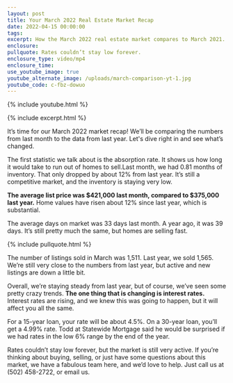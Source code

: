 ```yaml
---
layout: post
title: Your March 2022 Real Estate Market Recap
date: 2022-04-15 00:00:00
tags:
excerpt: How the March 2022 real estate market compares to March 2021.
enclosure:
pullquote: Rates couldn’t stay low forever.
enclosure_type: video/mp4
enclosure_time:
use_youtube_image: true
youtube_alternate_image: /uploads/march-comparison-yt-1.jpg
youtube_code: c-fbz-dowuo
---
```

{% include youtube.html %}

{% include excerpt.html %}

It’s time for our March 2022 market recap\! We’ll be comparing the numbers from last month to the data from last year. Let's dive right in and see what’s changed.

The first statistic we talk about is the absorption rate. It shows us how long it would take to run out of homes to sell.Last month, we had 0.81 months of inventory. That only dropped by about 12% from last year. It’s still a competitive market, and the inventory is staying very low.

**The average list price was $421,000 last month, compared to $375,000 last year.** Home values have risen about 12% since last year, which is substantial.&nbsp;

The average days on market was 33 days last month. A year ago, it was 39 days. It’s still pretty much the same, but homes are selling fast.&nbsp;

{% include pullquote.html %}

The number of listings sold in March was 1,511. Last year, we sold 1,565. We’re still very close to the numbers from last year, but active and new listings are down a little bit.

Overall, we’re staying steady from last year, but of course, we’ve seen some pretty crazy trends. **The one thing that is changing is interest rates.** Interest rates are rising, and we knew this was going to happen, but it will affect you all the same.&nbsp;

For a 15-year loan, your rate will be about 4.5%. On a 30-year loan, you’ll get a 4.99% rate. Todd at Statewide Mortgage said he would be surprised if we had rates in the low 6% range by the end of the year.

Rates couldn’t stay low forever, but the market is still very active. If you’re thinking about buying, selling, or just have some questions about this market, we have a fabulous team here, and we’d love to help. Just call us at (502) 458-2722, or email us.
